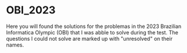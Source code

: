 # OBI_2023
Here you will found the solutions for the problemas in the 2023 Brazilian Informatica Olympic (OBI) that I was abble to solve during the test. The questions I could not solve are marked up with "unresolved" on their names.
